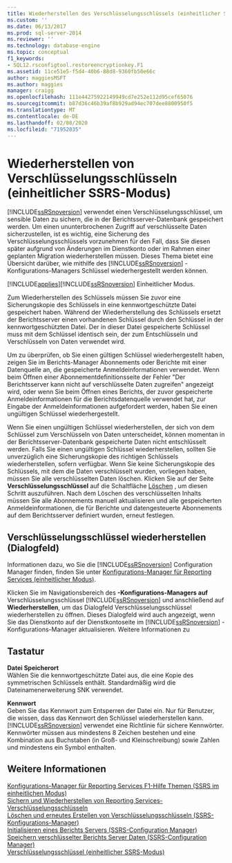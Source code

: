 ```yaml
---
title: Wiederherstellen des Verschlüsselungsschlüssels (einheitlicher SSRS-Modus) | Microsoft-Dokumentation
ms.custom: ''
ms.date: 06/13/2017
ms.prod: sql-server-2014
ms.reviewer: ''
ms.technology: database-engine
ms.topic: conceptual
f1_keywords:
- SQL12.rsconfigtool.restoreencryptionkey.F1
ms.assetid: 11ce51e5-f5d4-40b6-88d8-9360fb50e66c
author: maggiesMSFT
ms.author: maggies
manager: craigg
ms.openlocfilehash: 111e44275922149949cd7e252e112d95cef65076
ms.sourcegitcommit: b87d36c46b39af8b929ad94ec707dee8800950f5
ms.translationtype: MT
ms.contentlocale: de-DE
ms.lasthandoff: 02/08/2020
ms.locfileid: "71952035"
---
```

# <a name="restore-encryption-key-ssrs-native-mode"></a>Wiederherstellen von Verschlüsselungsschlüsseln (einheitlicher SSRS-Modus)
  
  [!INCLUDE[ssRSnoversion](../../includes/ssrsnoversion-md.md)] verwendet einen Verschlüsselungsschlüssel, um sensible Daten zu sichern, die in der Berichtsserver-Datenbank gespeichert werden. Um einen ununterbrochenen Zugriff auf verschlüsselte Daten sicherzustellen, ist es wichtig, eine Sicherung des Verschlüsselungsschlüssels vorzunehmen für den Fall, dass Sie diesen später aufgrund von Änderungen im Dienstkonto oder im Rahmen einer geplanten Migration wiederherstellen müssen. Dieses Thema bietet eine Übersicht darüber, wie mithilfe des [!INCLUDE[ssRSnoversion](../../includes/ssrsnoversion-md.md)] -Konfigurations-Managers Schlüssel wiederhergestellt werden können.  
  
 [!INCLUDE[applies](../../includes/applies-md.md)][!INCLUDE[ssRSnoversion](../../includes/ssrsnoversion-md.md)] Einheitlicher Modus.  
  
 Zum Wiederherstellen des Schlüssels müssen Sie zuvor eine Sicherungskopie des Schlüssels in eine kennwortgeschützte Datei gespeichert haben. Während der Wiederherstellung des Schlüssels ersetzt der Berichtsserver einen vorhandenen Schlüssel durch den Schlüssel in der kennwortgeschützten Datei. Der in dieser Datei gespeicherte Schlüssel muss mit dem Schlüssel identisch sein, der zum Entschlüsseln und Verschlüsseln von Daten verwendet wird.  
  
 Um zu überprüfen, ob Sie einen gültigen Schlüssel wiederhergestellt haben, zeigen Sie im Berichts-Manager Abonnements oder Berichte mit einer Datenquelle an, die gespeicherte Anmeldeinformationen verwendet. Wenn beim Öffnen einer Abonnementdefinitionsseite der Fehler "Der Berichtsserver kann nicht auf verschlüsselte Daten zugreifen" angezeigt wird, oder wenn Sie beim Öffnen eines Berichts, der zuvor gespeicherte Anmeldeinformationen für die Berichtsdatenquelle verwendet hat, zur Eingabe der Anmeldeinformationen aufgefordert werden, haben Sie einen ungültigen Schlüssel wiederhergestellt.  
  
 Wenn Sie einen ungültigen Schlüssel wiederherstellen, der sich von dem Schlüssel zum Verschlüsseln von Daten unterscheidet, können momentan in der Berichtsserver-Datenbank gespeicherte Daten nicht entschlüsselt werden. Falls Sie einen ungültigen Schlüssel wiederherstellen, sollten Sie unverzüglich eine Sicherungskopie des richtigen Schlüssels wiederherstellen, sofern verfügbar. Wenn Sie keine Sicherungskopie des Schlüssels, mit dem die Daten verschlüsselt wurden, vorliegen haben, müssen Sie alle verschlüsselten Daten löschen. Klicken Sie auf der Seite **Verschlüsselungsschlüssel** auf die Schaltfläche [Löschen](../../../2014/sql-server/install/encryption-keys-ssrs-native-mode.md) , um diesen Schritt auszuführen. Nach dem Löschen des verschlüsselten Inhalts müssen Sie alle Abonnements manuell aktualisieren und alle gespeicherten Anmeldeinformationen, die für Berichte und datengesteuerte Abonnements auf dem Berichtsserver definiert wurden, erneut festlegen.  
  
## <a name="restore-encryption-key-dialog"></a>Verschlüsselungsschlüssel wiederherstellen (Dialogfeld)  
 Informationen dazu, wo Sie die [!INCLUDE[ssRSnoversion](../../includes/ssrsnoversion-md.md)] Configuration Manager finden, finden Sie unter [Konfigurations-Manager für Reporting Services &#40;einheitlicher Modus&#41;](../../../2014/sql-server/install/reporting-services-configuration-manager-native-mode.md).  
  
 Klicken Sie im Navigationsbereich des **-Konfigurations-Managers auf** Verschlüsselungsschlüssel [!INCLUDE[ssRSnoversion](../../includes/ssrsnoversion-md.md)] und anschließend auf **Wiederherstellen**, um das Dialogfeld Verschlüsselungsschlüssel wiederherstellen zu öffnen. Dieses Dialogfeld wird auch angezeigt, wenn Sie das Dienstkonto auf der Dienstkontoseite im [!INCLUDE[ssRSnoversion](../../includes/ssrsnoversion-md.md)] -Konfigurations-Manager aktualisieren. Weitere Informationen zu  
  
## <a name="options"></a>Tastatur  
 **Datei Speicherort**  
 Wählen Sie die kennwortgeschützte Datei aus, die eine Kopie des symmetrischen Schlüssels enthält. Standardmäßig wird die Dateinamenerweiterung SNK verwendet.  
  
 **Kennwort**  
 Geben Sie das Kennwort zum Entsperren der Datei ein. Nur für Benutzer, die wissen, dass das Kennwort den Schlüssel wiederherstellen kann. 
  [!INCLUDE[ssRSnoversion](../../includes/ssrsnoversion-md.md)] verwendet eine Richtlinie für sichere Kennwörter. Kennwörter müssen aus mindestens 8 Zeichen bestehen und eine Kombination aus Buchstaben (in Groß- und Kleinschreibung) sowie Zahlen und mindestens ein Symbol enthalten.  
  
## <a name="see-also"></a>Weitere Informationen  
 [Konfigurations-Manager für Reporting Services F1-Hilfe Themen &#40;SSRS im einheitlichen Modus&#41;](../../../2014/sql-server/install/reporting-services-configuration-manager-f1-help-topics-ssrs-native-mode.md)   
 [Sichern und Wiederherstellen von Reporting Services-Verschlüsselungsschlüsseln](../../reporting-services/install-windows/ssrs-encryption-keys-back-up-and-restore-encryption-keys.md)   
 [Löschen und erneutes Erstellen von Verschlüsselungsschlüsseln &#40;SSRS-Konfigurations-Manager&#41;](../../reporting-services/install-windows/ssrs-encryption-keys-delete-and-re-create-encryption-keys.md)   
 [Initialisieren eines Berichts Servers &#40;SSRS-Configuration Manager&#41;](../../reporting-services/install-windows/ssrs-encryption-keys-initialize-a-report-server.md)   
 [Speichern verschlüsselter Berichts Server Daten &#40;SSRS-Configuration Manager&#41;](../../reporting-services/install-windows/ssrs-encryption-keys-store-encrypted-report-server-data.md)   
 [Verschlüsselungsschlüssel &#40;einheitlicher SSRS-Modus&#41;](../../../2014/sql-server/install/encryption-keys-ssrs-native-mode.md)  
  
  

